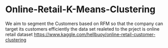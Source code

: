 # Online-Retail-K-Means-Clustering
We aim to segment the Customers based on RFM so that the company can target its customers efficiently
the data set realeted to the prject is online retail dataset https://www.kaggle.com/hellbuoy/online-retail-customer-clustering

